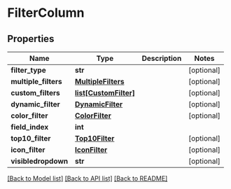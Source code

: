 # FilterColumn

## Properties
Name | Type | Description | Notes
------------ | ------------- | ------------- | -------------
**filter_type** | **str** |  | [optional] 
**multiple_filters** | [**MultipleFilters**](MultipleFilters.md) |  | [optional] 
**custom_filters** | [**list[CustomFilter]**](CustomFilter.md) |  | [optional] 
**dynamic_filter** | [**DynamicFilter**](DynamicFilter.md) |  | [optional] 
**color_filter** | [**ColorFilter**](ColorFilter.md) |  | [optional] 
**field_index** | **int** |  | 
**top10_filter** | [**Top10Filter**](Top10Filter.md) |  | [optional] 
**icon_filter** | [**IconFilter**](IconFilter.md) |  | [optional] 
**visibledropdown** | **str** |  | [optional] 

[[Back to Model list]](../README.md#documentation-for-models) [[Back to API list]](../README.md#documentation-for-api-endpoints) [[Back to README]](../README.md)


